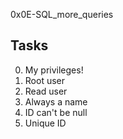 0x0E-SQL_more_queries

## Tasks
0. My privileges!
1. Root user
2. Read user
3. Always a name
4. ID can't be null
5. Unique ID